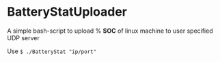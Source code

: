 # BatteryStatUploader

A simple bash-script to upload % __SOC__ of linux machine to user specified UDP server

Use `$ ./BatteryStat "ip/port"`
